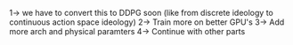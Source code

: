 1-> we have to convert this to DDPG soon (like from discrete ideology to continuous action space ideology)
2-> Train more on better GPU's
3-> Add more arch and physical paramters 
4-> Continue with other parts
